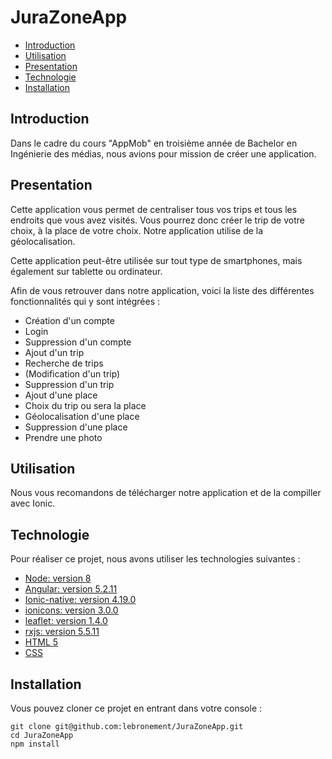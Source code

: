 # JuraZoneApp

  - [Introduction](#introduction)
  - [Utilisation](#utilisation)
  - [Presentation](#presentation)
  - [Technologie](#technologie)
  - [Installation](#installation)

## Introduction

Dans le cadre du cours "AppMob" en troisième année de Bachelor en Ingénierie des médias, nous avions pour mission de créer une application. 

## Presentation

Cette application vous permet de centraliser tous vos trips et tous les endroits que vous avez visités. Vous pourrez donc créer le trip de votre choix, à la place de votre choix. Notre application utilise de la géolocalisation. 

Cette application peut-être utilisée sur tout type de smartphones, mais également sur tablette ou ordinateur.

Afin de vous retrouver dans notre application, voici la liste des différentes fonctionnalités qui y sont intégrées :

- Création d'un compte
- Login
- Suppression d'un compte
- Ajout d'un trip
- Recherche de trips
- (Modification d'un trip)
- Suppression d'un trip
- Ajout d'une place
- Choix du trip ou sera la place
- Géolocalisation d'une place
- Suppression d'une place
- Prendre une photo

## Utilisation

Nous vous recomandons de télécharger notre application et de la compiller avec Ionic.

## Technologie

Pour réaliser ce projet, nous avons utiliser les technologies suivantes :

* [Node: version 8](https://angularjs.org/)
* [Angular: version 5.2.11](https://angularjs.org/)
* [Ionic-native: version 4.19.0](https://ionicframework.com/getting-started/)
* [ionicons: version 3.0.0](https://ionicons.com/) 
* [leaflet: version 1.4.0](https://leafletjs.com/)
* [rxjs: version 5.5.11](https://rxjs-dev.firebaseapp.com/)
* [HTML 5](https://www.w3.org/TR/html52/)
* [CSS](https://www.w3.org/Style/CSS/)

## Installation

Vous pouvez cloner ce projet en entrant dans votre console :
```
git clone git@github.com:lebronement/JuraZoneApp.git
cd JuraZoneApp
npm install

```
